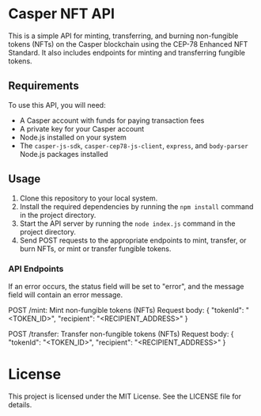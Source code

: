 # Casper NFT API

This is a simple API for minting, transferring, and burning non-fungible tokens (NFTs) on the Casper blockchain using the CEP-78 Enhanced NFT Standard. It also includes endpoints for minting and transferring fungible tokens.

## Requirements

To use this API, you will need:

- A Casper account with funds for paying transaction fees
- A private key for your Casper account
- Node.js installed on your system
- The `casper-js-sdk`, `casper-cep78-js-client`, `express`, and `body-parser` Node.js packages installed

## Usage

1. Clone this repository to your local system.
2. Install the required dependencies by running the `npm install` command in the project directory.
3. Start the API server by running the `node index.js` command in the project directory.
4. Send POST requests to the appropriate endpoints to mint, transfer, or burn NFTs, or mint or transfer fungible tokens.

### API Endpoints

If an error occurs, the status field will be set to "error", and the message field will contain an error message.

POST /mint: Mint non-fungible tokens (NFTs)
Request body: { "tokenId": "<TOKEN_ID>", "recipient": "<RECIPIENT_ADDRESS>" }

POST /transfer: Transfer non-fungible tokens (NFTs)
Request body: { "tokenId": "<TOKEN_ID>", "recipient": "<RECIPIENT_ADDRESS>" }

# License

This project is licensed under the MIT License. See the LICENSE file for details.